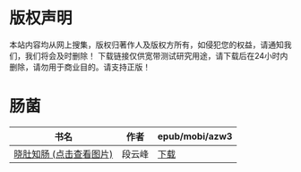 # 版权声明

本站内容均从网上搜集，版权归著作人及版权方所有，如侵犯您的权益，请通知我们，我们将会及时删除！ 下载链接仅供宽带测试研究用途，请下载后在24小时内删除，请勿用于商业目的。请支持正版！

# 肠菌

| 书名 | 作者 | epub/mobi/azw3 |
| --- | --- | --- |
| [晓肚知肠 (点击查看图片)](https://www.dushupai.com/attachment/2024/06/07/6b5c4feee27360dc.jpg) | 段云峰 | [下载](https://url89.ctfile.com/f/31084289-1357043326-134f07?p=8866) |
